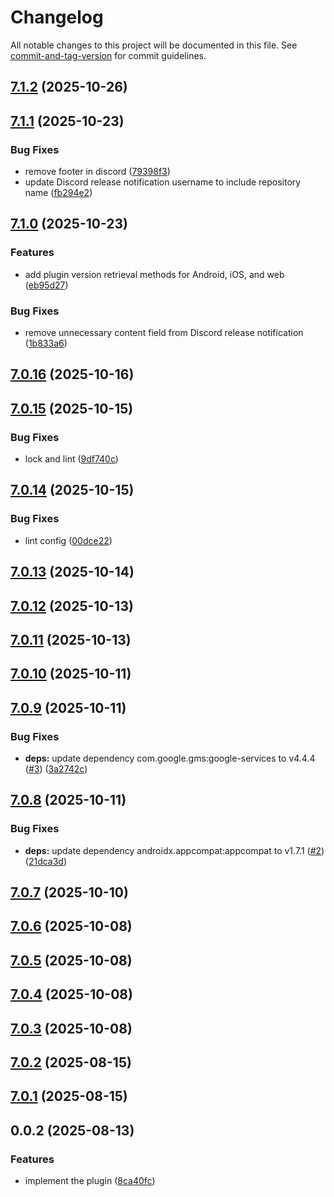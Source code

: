 # Changelog

All notable changes to this project will be documented in this file. See [commit-and-tag-version](https://github.com/absolute-version/commit-and-tag-version) for commit guidelines.

## [7.1.2](https://github.com/Cap-go/capacitor-persistent-account/compare/7.1.1...7.1.2) (2025-10-26)

## [7.1.1](https://github.com/Cap-go/capacitor-persistent-account/compare/7.1.0...7.1.1) (2025-10-23)


### Bug Fixes

* remove footer in discord ([79398f3](https://github.com/Cap-go/capacitor-persistent-account/commit/79398f3c9f2f7a1cdf0cf3a6e13d48c8a03df22a))
* update Discord release notification username to include repository name ([fb294e2](https://github.com/Cap-go/capacitor-persistent-account/commit/fb294e22b4eee523a52d04912953d65cae747405))

## [7.1.0](https://github.com/Cap-go/capacitor-persistent-account/compare/7.0.16...7.1.0) (2025-10-23)


### Features

* add plugin version retrieval methods for Android, iOS, and web ([eb95d27](https://github.com/Cap-go/capacitor-persistent-account/commit/eb95d27c05eddd42c4fe51edb6099bbabfcbb4c9))


### Bug Fixes

* remove unnecessary content field from Discord release notification ([1b833a6](https://github.com/Cap-go/capacitor-persistent-account/commit/1b833a63c8bd5fef98386aa94d12e21722671b72))

## [7.0.16](https://github.com/Cap-go/capacitor-persistent-account/compare/7.0.15...7.0.16) (2025-10-16)

## [7.0.15](https://github.com/Cap-go/capacitor-persistent-account/compare/7.0.14...7.0.15) (2025-10-15)


### Bug Fixes

* lock and lint ([9df740c](https://github.com/Cap-go/capacitor-persistent-account/commit/9df740c509874fc0235b53fdadc3fd65865a4693))

## [7.0.14](https://github.com/Cap-go/capacitor-persistent-account/compare/7.0.13...7.0.14) (2025-10-15)


### Bug Fixes

* lint config ([00dce22](https://github.com/Cap-go/capacitor-persistent-account/commit/00dce22906364850b5ba86bb100b4902ec76efb1))

## [7.0.13](https://github.com/Cap-go/capacitor-persistent-account/compare/7.0.12...7.0.13) (2025-10-14)

## [7.0.12](https://github.com/Cap-go/capacitor-persistent-account/compare/7.0.11...7.0.12) (2025-10-13)

## [7.0.11](https://github.com/Cap-go/capacitor-persistent-account/compare/7.0.10...7.0.11) (2025-10-13)

## [7.0.10](https://github.com/Cap-go/capacitor-persistent-account/compare/7.0.9...7.0.10) (2025-10-11)

## [7.0.9](https://github.com/Cap-go/capacitor-persistent-account/compare/7.0.8...7.0.9) (2025-10-11)


### Bug Fixes

* **deps:** update dependency com.google.gms:google-services to v4.4.4 ([#3](https://github.com/Cap-go/capacitor-persistent-account/issues/3)) ([3a2742c](https://github.com/Cap-go/capacitor-persistent-account/commit/3a2742c8543bbe60a825a5b57e0be32435e1e162))

## [7.0.8](https://github.com/Cap-go/capacitor-persistent-account/compare/7.0.7...7.0.8) (2025-10-11)


### Bug Fixes

* **deps:** update dependency androidx.appcompat:appcompat to v1.7.1 ([#2](https://github.com/Cap-go/capacitor-persistent-account/issues/2)) ([21dca3d](https://github.com/Cap-go/capacitor-persistent-account/commit/21dca3d2dd74be39f65ffb5a3a51494267c89da7))

## [7.0.7](https://github.com/Cap-go/capacitor-persistent-account/compare/7.0.6...7.0.7) (2025-10-10)

## [7.0.6](https://github.com/Cap-go/capacitor-persistent-account/compare/7.0.5...7.0.6) (2025-10-08)

## [7.0.5](https://github.com/Cap-go/capacitor-persistent-account/compare/7.0.4...7.0.5) (2025-10-08)

## [7.0.4](https://github.com/Cap-go/capacitor-persistent-account/compare/7.0.3...7.0.4) (2025-10-08)

## [7.0.3](https://github.com/Cap-go/capacitor-persistent-account/compare/7.0.2...7.0.3) (2025-10-08)

## [7.0.2](https://github.com/Cap-go/capacitor-persistent-account/compare/7.0.1...7.0.2) (2025-08-15)

## [7.0.1](https://github.com/Cap-go/capacitor-persistent-account/compare/0.0.2...7.0.1) (2025-08-15)

## 0.0.2 (2025-08-13)


### Features

* implement the plugin ([8ca40fc](https://github.com/Cap-go/capacitor-persistent-account/commit/8ca40fc0ac9733a0783856274169278a8180f88e))
